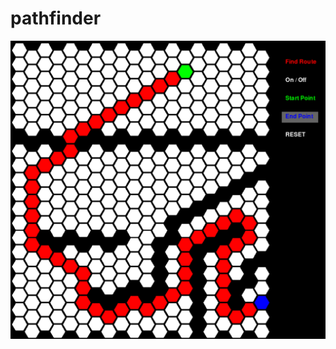 # pathfinder

![picture](https://github.com/iamadamsrepository/pathfinder/blob/main/Screen%20Shot%202020-10-30%20at%201.01.21%20am.png)
